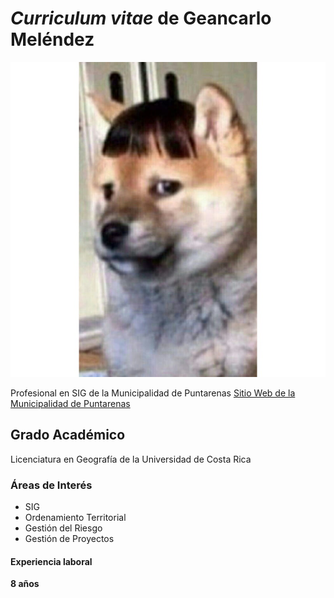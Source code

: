 # *Curriculum vitae* de Geancarlo Meléndez



![](chemsconflecos.jpg)


Profesional en SIG de la Municipalidad de Puntarenas [Sitio Web de la Municipalidad de Puntarenas](https://munipuntarenas.maps.arcgis.com/home/index.html)

## Grado Académico
Licenciatura en Geografía de la Universidad de Costa Rica

### Áreas de Interés

- SIG
- Ordenamiento Territorial
- Gestión del Riesgo
- Gestión de Proyectos

#### Experiencia laboral
**8 años**